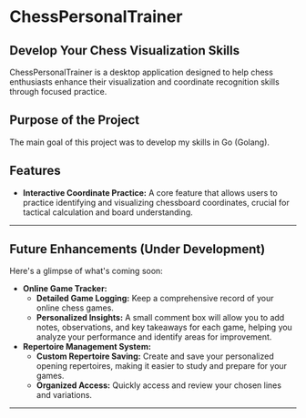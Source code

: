 # ChessPersonalTrainer

## Develop Your Chess Visualization Skills

ChessPersonalTrainer is a desktop application designed to help chess enthusiasts enhance their visualization and coordinate recognition skills through focused practice. 

## Purpose of the Project

The main goal of this project was to develop my skills in Go (Golang). 

## Features

* **Interactive Coordinate Practice:** A core feature that allows users to practice identifying and visualizing chessboard coordinates, crucial for tactical calculation and board understanding.

---

## Future Enhancements (Under Development)

 Here's a glimpse of what's coming soon:

* **Online Game Tracker:**
    * **Detailed Game Logging:** Keep a comprehensive record of your online chess games.
    * **Personalized Insights:** A small comment box will allow you to add notes, observations, and key takeaways for each game, helping you analyze your performance and identify areas for improvement.
* **Repertoire Management System:**
    * **Custom Repertoire Saving:** Create and save your personalized opening repertoires, making it easier to study and prepare for your games.
    * **Organized Access:** Quickly access and review your chosen lines and variations.

---
